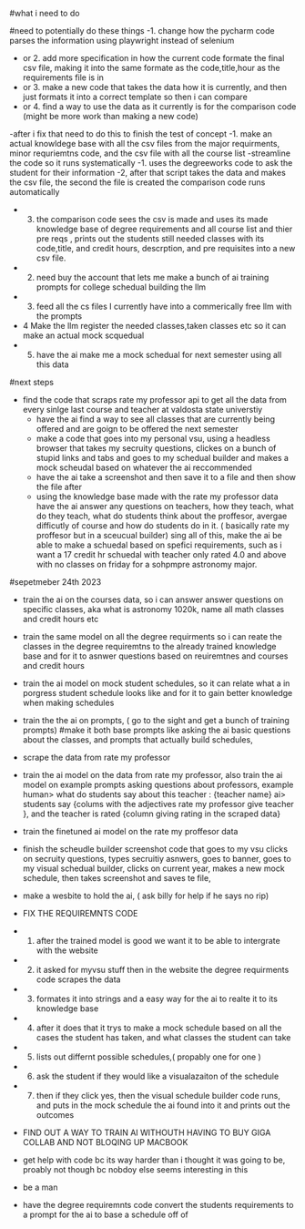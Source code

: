 #what i need to do 


#need to potentially do these things
  -1. change how the pycharm code parses the information using playwright instead of selenium
  - or 2. add more specification in how the current code formate the final csv file, making it into the same formate as the code,title,hour as the requirements file is in
  - or 3. make a new code that takes the data how it is currently, and then just formats it into a correct template so then i can compare
  - or 4. find a way to use the data as it currently is for the comparison code (might be more work than making a new code)


-after i fix that need to do this to finish the test of concept
  -1. make an actual knowldege base with all the csv files from the major requirments, minor requriemtns code, and the csv file with all the course list
  -streamline the code so it runs systematically
    -1. uses the degreeworks code to ask the student for their information
    -2, after that script takes the data and makes the csv file, the second the file is created the comparison code runs automatically
  - 3. the comparison code sees the csv is made and uses its made knowledge base of degree requirements and all course list and thier pre reqs , prints out the students still needed classes with its code,title, and credit hours, descrption, and pre requisites into a new csv file.
  - 2. need buy the account that lets me make a bunch of ai training prompts for college schedual building the llm
  - 3. feed all the cs files I currently have into a commerically free llm with the prompts
  - 4 Make the llm register the needed classes,taken classes etc so it can make an actual mock scquedual
  - 5. have the ai make me a mock schedual for next semester using all this data

#next steps

- find the code that scraps rate my professor api to get all the data from every sinlge last course and teacher at valdosta state universtiy
  -  have the ai find a way to see all classes that are currently being offered and are goign to be offered the next semester
  -  make a code that goes into my personal vsu, using a headless browser that takes my secruity questions, clickes on a bunch of stupid links and tabs and goes to my schedual builder  and makes a mock scheudal based on whatever the ai reccommended
  -  have the ai take a screenshot and then save it to a file and then show the file after
  -  using the knowledge base made with the rate my professor data have the ai answer any questions on teachers, how they teach, what do they teach, what do  students think about the proffesor, avergae difficutly of course and how do students do in it. ( basically rate my proffesor but in a sceucual builder)
     sing all of this, make the ai be able to make a schuedal based on spefici requirements, such as i want a 17 credit hr schuedal with teacher only rated 4.0 and above with no classes on friday for a sohpmpre astronomy major.


#sepetmeber 24th 2023

- train the ai on the courses data, so i can answer answer questions on specific classes, aka what is astronomy 1020k, name all math classes and credit hours etc
- train the same model on all the degree requirments so i can reate the classes in the degree requiremtns to the already trained knowledge base and for it to asnwer questions based on reuiremtnes and courses and credit hours
- train the ai model on mock student schedules, so it can relate what a in porgress student schedule looks like and for it to gain better knowledge when making schedules
- train the the ai on prompts, ( go to the sight and get a bunch of training prompts)
  #make it both base prompts like asking the ai basic questions about the classes, and prompts that actually build schedules,

- scrape the data from rate my professor
- train the ai model on the data from rate my professor, also train the ai model on example prompts asking questions about professors, example human> what do students say about this teacher : {teacher name} ai> students say {colums with the adjectives rate my professor give teacher }, and the teacher is rated {column giving rating in the scraped data}
- train the finetuned ai model on the rate my proffesor data
- finish the scheudle builder screenshot code that goes to my vsu clicks on secruity questions, types secruitiy asnwers, goes to banner, goes to my visual schedual builder, clicks on current year, makes a new mock schedule, then takes screenshot and saves te file,
-  make a wesbite to hold the ai, ( ask billy for help if he says no rip)
- FIX THE REQUIREMNTS CODE
- 1. after the trained model is good we want it to be able to intergrate with the website

- 2.  it asked for myvsu stuff then in the website the degree requirments code scrapes the data

- 3. formates it into strings and a easy way for the ai to realte it to its knowledge base

- 4. after it does that it trys to make a mock schedule based on all the cases the student has taken, and what classes the student can take

- 5. lists out differnt possible schedules,( propably one for one )

- 6. ask the student if they would like a visualazaiton of the schedule

- 7. then if they click yes, then the visual schedule builder code runs, and puts in the mock schedule the ai found into it and prints out the outcomes



- FIND OUT A WAY TO TRAIN AI WITHOUTH HAVING TO BUY GIGA COLLAB AND NOT BLOQING UP MACBOOK
- get help with code bc its way harder than i thought it was going to be, proably not though bc nobdoy else seems interesting in this
- be a man

- have the degree requiremnts code convert the students requirements to a prompt for the ai to base a schedule off of 
